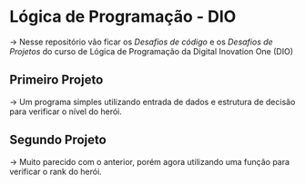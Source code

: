 # Lógica de Programação - DIO
-> Nesse repositório vão ficar os *Desafios de código* e os *Desafios de Projetos* do curso de Lógica de Programação da Digital Inovation One (DIO)

## Primeiro Projeto
-> Um programa simples utilizando entrada de dados e estrutura de decisão para verificar o nível do herói.

## Segundo Projeto
-> Muito parecido com o anterior, porém agora utilizando uma função para verificar o rank do herói.
